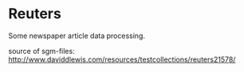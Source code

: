 Reuters
=======

Some newspaper article data processing.

source of sgm-files: http://www.daviddlewis.com/resources/testcollections/reuters21578/

